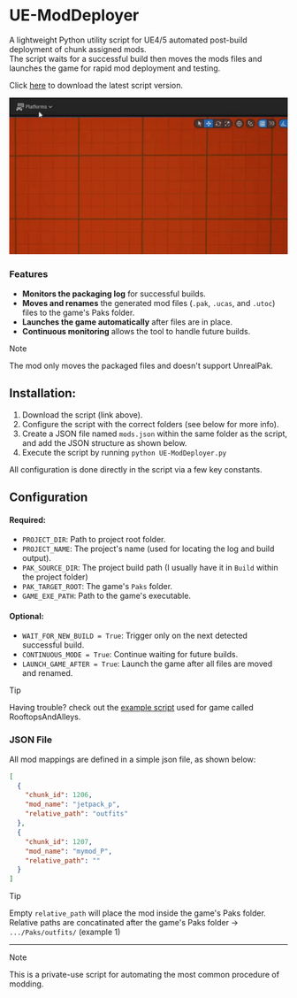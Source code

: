 # UE-ModDeployer
A lightweight Python utility script for UE4/5 automated post-build deployment of chunk assigned mods. </br>
The script waits for a successful build then moves the mods files and launches the game for rapid mod deployment and testing.

Click [here](https://github.com/Dmgvol/UE-ModDeployer/releases/latest/download/UE-ModDeployer.py) to download the latest script version.

![](/deploy.gif)

### Features
- **Monitors the packaging log** for successful builds.
- **Moves and renames** the generated mod files (`.pak`, `.ucas`, and `.utoc`) files to the game's Paks folder.
- **Launches the game automatically** after files are in place.
- **Continuous monitoring** allows the tool to handle future builds.

> [!NOTE]  
> The mod only moves the packaged files and doesn't support UnrealPak.

## Installation:
1. Download the script (link above).
2. Configure the script with the correct folders (see below for more info).
3. Create a JSON file named `mods.json` within the same folder as the script, and add the JSON structure as shown below.
4. Execute the script by running `python UE-ModDeployer.py`


All configuration is done directly in the script via a few key constants.

## Configuration
#### Required:
- `PROJECT_DIR`: Path to project root folder.
- `PROJECT_NAME`: The project's name (used for locating the log and build output). 
- `PAK_SOURCE_DIR`: The project build path (I usually have it in `Build` within the project folder)
- `PAK_TARGET_ROOT`: The game's `Paks` folder.
- `GAME_EXE_PATH`: Path to the game's executable.

#### Optional:
- `WAIT_FOR_NEW_BUILD = True`: Trigger only on the next detected successful build.
- `CONTINUOUS_MODE = True`: Continue waiting for future builds.
- `LAUNCH_GAME_AFTER = True`: Launch the game after all files are moved and renamed.

> [!TIP]
> Having trouble? check out the [example script](https://github.com/Dmgvol/UE-ModDeployer/blob/main/UE-ModDeployer_Example.py) used for game called RooftopsAndAlleys.

### JSON File
All mod mappings are defined in a simple json file, as shown below: <br>

```json
[
  {
    "chunk_id": 1206,
    "mod_name": "jetpack_p",
    "relative_path": "outfits"
  },
  {
    "chunk_id": 1207,
    "mod_name": "mymod_P",
    "relative_path": ""
  }
]
```


> [!TIP]
> Empty `relative_path` will place the mod inside the game's Paks folder.<br>
> Relative paths are concatinated after the game's Paks folder -> `.../Paks/outfits/` (example 1)

---
> [!NOTE]
> This is a private-use script for automating the most common procedure of modding.